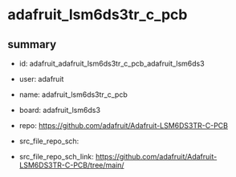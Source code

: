 # adafruit_lsm6ds3tr_c_pcb
 
## summary 
* id: adafruit_adafruit_lsm6ds3tr_c_pcb_adafruit_lsm6ds3
* user: adafruit
* name: adafruit_lsm6ds3tr_c_pcb
* board: adafruit_lsm6ds3
* repo: https://github.com/adafruit/Adafruit-LSM6DS3TR-C-PCB



* src_file_repo_sch: 
* src_file_repo_sch_link: https://github.com/adafruit/Adafruit-LSM6DS3TR-C-PCB/tree/main/






